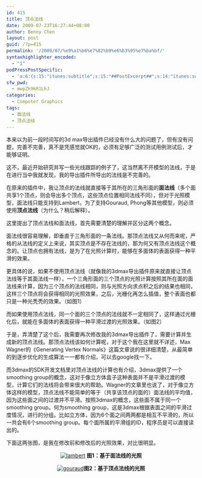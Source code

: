 ```yaml
---
id: 415
title: 顶点法线
date: 2009-07-23T16:27:44+08:00
author: Benny Chen
layout: post
guid: /?p=415
permalink: '/2009/07/%e9%a1%b6%e7%82%b9%e6%b3%95%e7%ba%bf/'
syntaxhighlighter_encoded:
  - "1"
podPressPostSpecific:
  - 'a:6:{s:15:"itunes:subtitle";s:15:"##PostExcerpt##";s:14:"itunes:summary";s:15:"##PostExcerpt##";s:15:"itunes:keywords";s:17:"##WordPressCats##";s:13:"itunes:author";s:10:"##Global##";s:15:"itunes:explicit";s:2:"No";s:12:"itunes:block";s:2:"No";}'
sfw_pwd:
  - mwpZk9kR1LhJ
categories:
  - Computer Graphics
tags:
  - 面法线
  - 顶点法线
---
```

本来以为前一段时间写的3d max导出插件已经没有什么大的问题了，但有没有问题，完善不完善，真不是凭感觉就OK的，必须有足够广泛的测试用例测试后，才能够证明。

这不，最近开始研究并写一些光线跟踪的例子了，这当然离不开模型的法线，于是在进行当中我就发现，我的导出插件所导出的法线是不完善的。

在原来的插件中，我让顶点的法线就直接等于其所在的三角形面的**面法线**（多个面共享1个顶点，则会导出多个顶点，这些顶点位置相同法线不同），但对于光照模型，面法线只能支持到Lambert，为了支持Gouraud, Phong等其他模型，则必须使用**顶点法线**（为什么？稍后解释）。

这里提出了顶点法线和面法线，首先需要清楚的理解并区分这两个概念。

面法线很容易理解，即垂直于三角形面的一条法线。那顶点法线又从何而来呢，严格的从法线的定义上来说，其实顶点是不存在法线的，那为何又有顶点法线这个概念的。让顶点也拥有法线，是为了在光照计算时，能够在多面体的表面获得一种平滑的效果。

更具体的说，如果不使用顶点法线（就像我的3dmax导出插件原来就直接让顶点法线等于其面法线一样），一个三角形面的三个顶点的光照计算按照其所在面的面法线来计算，因为三个顶点的法线相同，则与光照方向求点积之后的结果也相同，这样三个顶点将会获得相同的光照效果，之后，光栅化再怎么插值，整个表面也都只是一种光秃秃的效果。（如图1）

而如果使用顶点法线，同一个面的三个顶点的法线就不一定相同了，这样通过光栅化后，就能在多面体的表面获得一种平滑过渡的光照效果。（如图2）

于是，弄清楚了这个后，我需要再次修改我的3dmax导出插件了，需要计算并生成新的顶点法线。那顶点法线该如何计算呢，对于这个我在这里就不详述，Max Wagner的《Generating Vertex Normals》这篇文章说的很详细清楚，从最简单的到逐步优化的生成算法一一都有介绍，可以去google找一下。

而3dmax的SDK开发文档里对顶点法线的计算也有介绍，3dmax提供了一个smoothing group的概念，这对于像立方体盒子这种表面并不是平滑过渡的模型，计算它们的法线将会带来很大的帮助。Wagner的文章里也说了，对于像立方体这样的模型，顶点法线不能简单的等于（共享该顶点的面的）面法线的平均值，因为这些面之间的过渡并不平滑。按照3dmax的概念，这些面不属于同一个smoothing group。何为smoothing group，这是3dmax根据表面之间的平滑过度情况，进行的分组。比如立方体，因为6个面之间两两都是相互不平滑的，所以一共会有6个smoothing group。每个面所属的平滑组的ID，程序员是可以直接读出的。

下面这两张图，是我在修改前和修改后的光照效果，对比很明显。

<p style="text-align: center;">
  <a href="/wp-content/uploads/2009/07/lambert.jpg" class="highslide-image" onclick="return hs.expand(this);"><img class="size-full wp-image-418 aligncenter" title="lambert" src="/wp-content/uploads/2009/07/lambert.jpg" alt="lambert" width="407" height="316" srcset="/wp-content/uploads/2009/07/lambert.jpg 407w, /wp-content/uploads/2009/07/lambert-300x232.jpg 300w, /wp-content/uploads/2009/07/lambert-386x300.jpg 386w" sizes="(max-width: 407px) 100vw, 407px" /></a> <strong>图1：基于面法线的光照</strong>
</p>

<p style="text-align: center;">
  <a href="/wp-content/uploads/2009/07/gouraud.jpg" class="highslide-image" onclick="return hs.expand(this);"><img class="size-full wp-image-419 aligncenter" title="gouraud" src="/wp-content/uploads/2009/07/gouraud.jpg" alt="gouraud" width="407" height="316" srcset="/wp-content/uploads/2009/07/gouraud.jpg 407w, /wp-content/uploads/2009/07/gouraud-300x232.jpg 300w, /wp-content/uploads/2009/07/gouraud-386x300.jpg 386w" sizes="(max-width: 407px) 100vw, 407px" /></a><strong>图2：基于顶点法线的光照</strong>
</p>